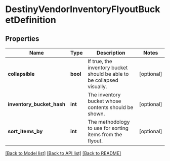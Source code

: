 # DestinyVendorInventoryFlyoutBucketDefinition

## Properties
Name | Type | Description | Notes
------------ | ------------- | ------------- | -------------
**collapsible** | **bool** | If true, the inventory bucket should be able to be collapsed visually. | [optional] 
**inventory_bucket_hash** | **int** | The inventory bucket whose contents should be shown. | [optional] 
**sort_items_by** | **int** | The methodology to use for sorting items from the flyout. | [optional] 

[[Back to Model list]](../README.md#documentation-for-models) [[Back to API list]](../README.md#documentation-for-api-endpoints) [[Back to README]](../README.md)


